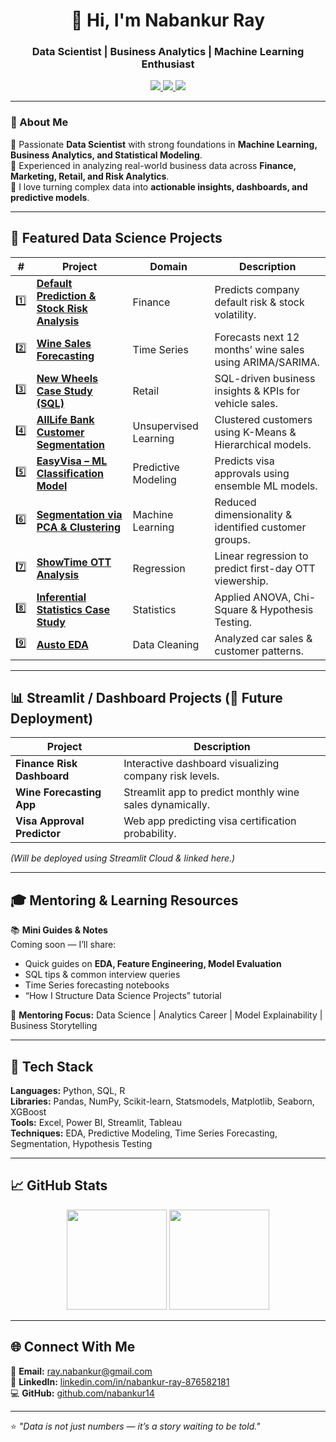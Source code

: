 <h1 align="center">👋 Hi, I'm Nabankur Ray</h1>
<h3 align="center">Data Scientist | Business Analytics | Machine Learning Enthusiast</h3>

<p align="center">
  <a href="https://www.linkedin.com/in/nabankur-ray-876582181/" target="_blank">
    <img src="https://img.shields.io/badge/LinkedIn-Profile-blue?style=for-the-badge&logo=linkedin">
  </a>
  <a href="mailto:ray.nabankur@gmail.com">
    <img src="https://img.shields.io/badge/Email-Contact-red?style=for-the-badge&logo=gmail">
  </a>
  <a href="https://github.com/nabankur14">
    <img src="https://img.shields.io/badge/GitHub-nabankur14-black?style=for-the-badge&logo=github">
  </a>
</p>

---

### 🧠 About Me

🎯 Passionate **Data Scientist** with strong foundations in **Machine Learning, Business Analytics, and Statistical Modeling**.  
💼 Experienced in analyzing real-world business data across **Finance, Marketing, Retail, and Risk Analytics**.  
🚀 I love turning complex data into **actionable insights, dashboards, and predictive models**.

---

## 🧩 Featured Data Science Projects

| # | Project | Domain | Description |
|:-:|----------|---------|--------------|
| 1️⃣ | [**Default Prediction & Stock Risk Analysis**](./Default_Prediction_and_Stock_Risk_Analysis) | Finance | Predicts company default risk & stock volatility. |
| 2️⃣ | [**Wine Sales Forecasting**](./Wine_Sales_Forecasting) | Time Series | Forecasts next 12 months’ wine sales using ARIMA/SARIMA. |
| 3️⃣ | [**New Wheels Case Study (SQL)**](./New_Wheels_SQL_Case_Study) | Retail | SQL-driven business insights & KPIs for vehicle sales. |
| 4️⃣ | [**AllLife Bank Customer Segmentation**](./AllLife_Bank_Segmentation) | Unsupervised Learning | Clustered customers using K-Means & Hierarchical models. |
| 5️⃣ | [**EasyVisa – ML Classification Model**](./EasyVisa_ML_Model) | Predictive Modeling | Predicts visa approvals using ensemble ML models. |
| 6️⃣ | [**Segmentation via PCA & Clustering**](./Segmentation_PCA) | Machine Learning | Reduced dimensionality & identified customer groups. |
| 7️⃣ | [**ShowTime OTT Analysis**](./ShowTime_OTT_Regression) | Regression | Linear regression to predict first-day OTT viewership. |
| 8️⃣ | [**Inferential Statistics Case Study**](./Inferential_Statistics_Project) | Statistics | Applied ANOVA, Chi-Square & Hypothesis Testing. |
| 9️⃣ | [**Austo EDA**](./Austo_Exploratory_Analysis) | Data Cleaning | Analyzed car sales & customer patterns. |

---

## 📊 Streamlit / Dashboard Projects (🚧 Future Deployment)

| Project | Description |
|----------|--------------|
| **Finance Risk Dashboard** | Interactive dashboard visualizing company risk levels. |
| **Wine Forecasting App** | Streamlit app to predict monthly wine sales dynamically. |
| **Visa Approval Predictor** | Web app predicting visa certification probability. |

*(Will be deployed using Streamlit Cloud & linked here.)*

---

## 🎓 Mentoring & Learning Resources

📚 **Mini Guides & Notes**  
Coming soon — I’ll share:
- Quick guides on **EDA, Feature Engineering, Model Evaluation**
- SQL tips & common interview queries
- Time Series forecasting notebooks  
- “How I Structure Data Science Projects” tutorial

🧩 **Mentoring Focus:** Data Science | Analytics Career | Model Explainability | Business Storytelling

---

## 🧰 Tech Stack

**Languages:** Python, SQL, R  
**Libraries:** Pandas, NumPy, Scikit-learn, Statsmodels, Matplotlib, Seaborn, XGBoost  
**Tools:** Excel, Power BI, Streamlit, Tableau  
**Techniques:** EDA, Predictive Modeling, Time Series Forecasting, Segmentation, Hypothesis Testing  

---

## 📈 GitHub Stats

<p align="center">
  <img src="https://github-readme-stats.vercel.app/api?username=nabankur14&show_icons=true&theme=default&hide_border=true" height="160">
  <img src="https://github-readme-stats.vercel.app/api/top-langs/?username=nabankur14&layout=compact&theme=default&hide_border=true" height="160">
</p>

---

## 🌐 Connect With Me

📧 **Email:** [ray.nabankur@gmail.com](mailto:ray.nabankur@gmail.com)  
💼 **LinkedIn:** [linkedin.com/in/nabankur-ray-876582181](https://www.linkedin.com/in/nabankur-ray-876582181/)  
💻 **GitHub:** [github.com/nabankur14](https://github.com/nabankur14)

---

⭐ *"Data is not just numbers — it’s a story waiting to be told."*  
